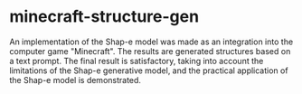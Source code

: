 # minecraft-structure-gen
An implementation of the Shap-e model was made as an integration into the computer game "Minecraft". The results are generated structures based on a text prompt. The final result is satisfactory, taking into account the limitations of the Shap-e generative model, and the practical application of the Shap-e model is demonstrated.
